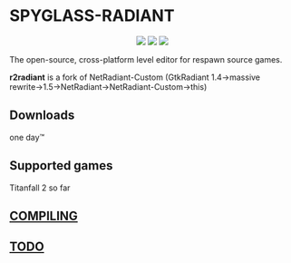 # SPYGLASS-RADIANT
<p align="center">
  <img src="https://github.com/F1F7Y/r2radiant/actions/workflows/build.yml/badge.svg">
  <img src="https://img.shields.io/github/issues/F1F7Y/r2radiant">
  <img src="https://img.shields.io/github/issues-pr/F1F7Y/r2radiant">
</p>

The open-source, cross-platform level editor for respawn source games.

**r2radiant** is a fork of NetRadiant-Custom (GtkRadiant 1.4&rarr;massive rewrite&rarr;1.5&rarr;NetRadiant&rarr;NetRadiant-Custom&rarr;this)


## Downloads
one day:tm:

## Supported games

Titanfall 2 so far

## [COMPILING](/COMPILING.md)
## [TODO](/TODO.md)
